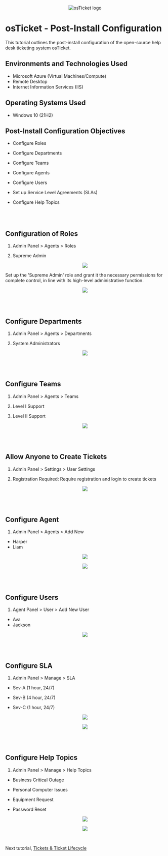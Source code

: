 <p align="center">
<img src="https://i.imgur.com/Clzj7Xs.png" alt="osTicket logo"/>
</p>

<h1>osTicket - Post-Install Configuration</h1>
This tutorial outlines the post-install configuration of the open-source help desk ticketing system osTicket.<br />


<h2>Environments and Technologies Used</h2>

- Microsoft Azure (Virtual Machines/Compute)
- Remote Desktop
- Internet Information Services (IIS)

<h2>Operating Systems Used </h2>

- Windows 10</b> (21H2)


<h2>Post-Install Configuration Objectives</h2>

- Configure Roles <br>

- Configure Departments <br>

- Configure Teams <br>

- Configure Agents <br>

- Configure Users <br>

- Set up Service Level Agreements (SLAs) <br>

- Configure Help Topics <br>

<br><br>


<h2>Configuration of Roles</h2>

1. Admin Panel > Agents > Roles
   
2. Supreme Admin

<p align="center">
<img src="https://github.com/AmyMcCarrell/post-install-config/assets/137266179/0cb28f10-dc4b-4f6b-9eaf-8ffbc65d84ab">

</p>

Set up the 'Supreme Admin' role and grant it the necessary permissions for complete control, in line with its high-level administrative function.

<p align="center">
<img src="https://github.com/AmyMcCarrell/post-install-config/assets/137266179/bc96d30d-fc37-43c3-884d-c1e4b7ae13e0">

</p>

<br><br>


<h2>Configure Departments</h2>

1. Admin Panel > Agents > Departments

2. System Administrators

<p align="center">
<img src="https://github.com/AmyMcCarrell/post-install-config/assets/137266179/1446fc05-8417-48a7-9af8-68e227822562">

</p>

<br><br>


<h2>Configure Teams</h2>

1. Admin Panel > Agents > Teams

2. Level I Support

3. Level II Support

<p align="center">
<img src="https://github.com/AmyMcCarrell/post-install-config/assets/137266179/147a29e4-f9fd-419d-9580-a80816751215">

</p>

<br><br>


<h2>Allow Anyone to Create Tickets</h2>

1. Admin Panel > Settings > User Settings

2. Registration Required: Require registration and login to create tickets

<p align="center">
<img src="https://github.com/AmyMcCarrell/post-install-config/assets/137266179/c3b39bdf-2adc-4928-88ae-03f18922c62a">

</p>

<br><br>



<h2>Configure Agent</h2>

1. Admin Panel > Agents > Add New

- Harper
- Liam

<p align="center">
<img src="https://github.com/AmyMcCarrell/post-install-config/assets/137266179/ce3679a8-225e-4e37-a3bd-cee723b4966d">

</p>

<p align="center">
<img src="https://github.com/AmyMcCarrell/post-install-config/assets/137266179/5ebd7ea0-08fe-429f-8d5f-08ba0df42e8d">


<br><br>



<h2>Configure Users</h2>

1. Agent Panel > User > Add New User

- Ava
- Jackson

<p align="center">
<img src="https://github.com/AmyMcCarrell/post-install-config/assets/137266179/0efea3ef-1f89-4744-8d6d-1d0349d73ae2">

</p>

<br><br>


<h2>Configure SLA</h2>

1. Admin Panel > Manage > SLA

- Sev-A (1 hour, 24/7)
 
- Sev-B (4 hour, 24/7)
  
- Sev-C (1 hour, 24/7)

   
<p align="center">
<img src="https://github.com/AmyMcCarrell/post-install-config/assets/137266179/f29fb889-53c4-471a-907e-f737902b9af6">

</p>

<p align="center">
<img src="https://github.com/AmyMcCarrell/post-install-config/assets/137266179/830d5133-1ef7-41b9-97f6-808d59c6a4f8">
</p>

<br><br>

<h2>Configure Help Topics</h2>

1. Admin Panel > Manage > Help Topics
  
  - Business Critical Outage
  
  - Personal Computer Issues
  
  - Equipment Request
  
  - Password Reset
  
<p align="center">
<img src="https://github.com/AmyMcCarrell/post-install-config/assets/137266179/5e9fa100-f249-47af-b0fa-4e3e883b0bf4">


<p align="center">
<img src="https://github.com/AmyMcCarrell/post-install-config/assets/137266179/7ff03e88-5f59-48a1-b513-5e5857a32261">

</p>

<br>

Next tutorial, [Tickets & Ticket Lifecycle](https://github.com/AmyMcCarrell/ticket-lifecycle)
  



